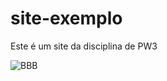 # site-exemplo
Este é um site da disciplina de PW3

![BBB](https://i.pinimg.com/originals/14/33/c4/1433c49d2d264efc2296d63677df3a51.gif)
